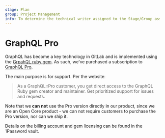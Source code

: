 ```yaml
---
stage: Plan
group: Project Management
info: To determine the technical writer assigned to the Stage/Group associated with this page, see https://about.gitlab.com/handbook/engineering/ux/technical-writing/#assignments
---
```


# GraphQL Pro

GraphQL has become a key technology in GitLab and is implemented using the 
[GrpahQL ruby gem](https://graphql-ruby.org). As such, we've purchased a subscription to
[GraphQL Pro](https://graphql.pro).

The main purpose is for support. Per the website:

> As a GraphQL::Pro customer, you get direct access to the GraphQL Ruby gem
> creator and maintainer. Get prioritized support for issues and requests.

Note that we **can not** use the Pro version directly in our product, since we are 
an Open Core product - we can not require customers to purchase the Pro version, nor can we ship it.

Details on the billing account and gem licensing can be found in the 1Password vault.
